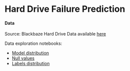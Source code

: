 # Hard Drive Failure Prediction

#### Data
Source: Blackbaze Hard Drive Data available [here](https://www.backblaze.com/b2/hard-drive-test-data.html)

Data exploration notebooks: 
* [Model distribution](https://github.com/FranciscaAlliende/hardrivefailureprediction/blob/main/Data_Exploration_Models.ipynb)
* [Null values](https://github.com/FranciscaAlliende/hardrivefailureprediction/blob/main/Data_Exploration_Null_Values.ipynb)
* [Labels distribution](https://github.com/FranciscaAlliende/hardrivefailureprediction/blob/main/Data_Exploration_Labels.ipynb)
